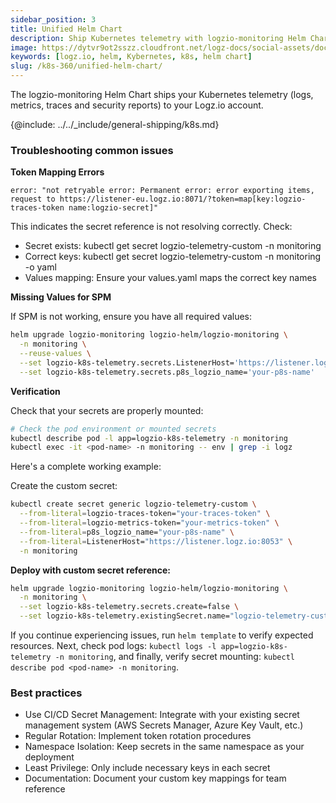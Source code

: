 ```yaml
---
sidebar_position: 3
title: Unified Helm Chart
description: Ship Kubernetes telemetry with logzio-monitoring Helm Chart
image: https://dytvr9ot2sszz.cloudfront.net/logz-docs/social-assets/docs-social.jpg
keywords: [logz.io, helm, Kybernetes, k8s, helm chart]
slug: /k8s-360/unified-helm-chart/
---
```


The logzio-monitoring Helm Chart ships your Kubernetes telemetry (logs, metrics, traces and security reports) to your Logz.io account.


{@include: ../../_include/general-shipping/k8s.md}    


### Troubleshooting common issues

**Token Mapping Errors**

`error: "not retryable error: Permanent error: error exporting items, request to https://listener-eu.logz.io:8071/?token=map[key:logzio-traces-token name:logzio-secret]"`

This indicates the secret reference is not resolving correctly. Check:

* Secret exists: kubectl get secret logzio-telemetry-custom -n monitoring
* Correct keys: kubectl get secret logzio-telemetry-custom -n monitoring -o yaml
* Values mapping: Ensure your values.yaml maps the correct key names

**Missing Values for SPM**

If SPM is not working, ensure you have all required values:

```bash
helm upgrade logzio-monitoring logzio-helm/logzio-monitoring \
  -n monitoring \
  --reuse-values \
  --set logzio-k8s-telemetry.secrets.ListenerHost='https://listener.logz.io:8053' \
  --set logzio-k8s-telemetry.secrets.p8s_logzio_name='your-p8s-name'
```

**Verification**

Check that your secrets are properly mounted:

```bash
# Check the pod environment or mounted secrets
kubectl describe pod -l app=logzio-k8s-telemetry -n monitoring
kubectl exec -it <pod-name> -n monitoring -- env | grep -i logz
```

Here's a complete working example:

Create the custom secret:

```bash
kubectl create secret generic logzio-telemetry-custom \
  --from-literal=logzio-traces-token="your-traces-token" \
  --from-literal=logzio-metrics-token="your-metrics-token" \
  --from-literal=p8s_logzio_name="your-p8s-name" \
  --from-literal=ListenerHost="https://listener.logz.io:8053" \
  -n monitoring
```

**Deploy with custom secret reference:**

```bash
helm upgrade logzio-monitoring logzio-helm/logzio-monitoring \
  -n monitoring \
  --set logzio-k8s-telemetry.secrets.create=false \
  --set logzio-k8s-telemetry.existingSecret.name="logzio-telemetry-custom"
```

If you continue experiencing issues, run `helm template` to verify expected resources. Next, check pod logs: `kubectl logs -l app=logzio-k8s-telemetry -n monitoring`, and finally, verify secret mounting: `kubectl describe pod <pod-name> -n monitoring`.

### Best practices

* Use CI/CD Secret Management: Integrate with your existing secret management system (AWS Secrets Manager, Azure Key Vault, etc.)
* Regular Rotation: Implement token rotation procedures
* Namespace Isolation: Keep secrets in the same namespace as your deployment
* Least Privilege: Only include necessary keys in each secret
* Documentation: Document your custom key mappings for team reference



